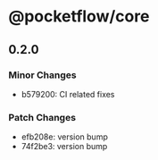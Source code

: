 # @pocketflow/core

## 0.2.0

### Minor Changes

- b579200: CI related fixes

### Patch Changes

- efb208e: version bump
- 74f2be3: version bump
